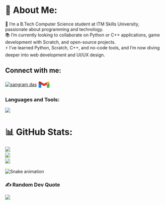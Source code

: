 # 🌟 About Me:
🌿 I’m a B.Tech Computer Science student at ITM Skills University, passionate about programming and technology.  
📚 I’m currently looking to collaborate on Python or C++ applications, game development with Scratch, and open-source projects.  
⚡ I’ve learned Python, Scratch, C++, and no-code tools, and I’m now diving deeper into web development and UI/UX design.

<h2 align="left">Connect with me:</h2>

<p align="left">
<a href="https://linkedin.com/in/rayan-rawat-22bb40315" target="blank"><img align="center" src="https://raw.githubusercontent.com/rahuldkjain/github-profile-readme-generator/master/src/images/icons/Social/linked-in-alt.svg" alt="sangram das" height="30" width="40" /></a>
<a href="mailto:rayanrawat26@gmail.com" target="_blank">
    <img align="center" src="https://raw.githubusercontent.com/rahuldkjain/github-profile-readme-generator/master/src/images/icons/Social/Gmail.svg" alt="Gmail" height="30" width="40" />
  </a>
</p>


<h3 align="left">Languages and Tools:</h3>
<img src="https://skillicons.dev/icons?i=c,java,html,css,vscode,github,figma,git,vercel,netlify" />


# 📊 GitHub Stats:
![](https://github-readme-stats.vercel.app/api?username=Rayan-17&theme=dark&hide_border=false&include_all_commits=true&count_private=true)<br/>
![](https://github-readme-streak-stats.herokuapp.com/?user=Rayan-17&theme=dark&hide_border=false)<br/>
![](https://github-readme-stats.vercel.app/api/top-langs/?username=Rayan-17&theme=dark&hide_border=false&include_all_commits=true&count_private=true&layout=compact)

<img src="https://raw.githubusercontent.com/Rayan-17/Rayan-17/output/snake.svg" alt="Snake animation" />

### ✍ Random Dev Quote
![](https://quotes-github-readme.vercel.app/api?type=vetical&theme=radical)
